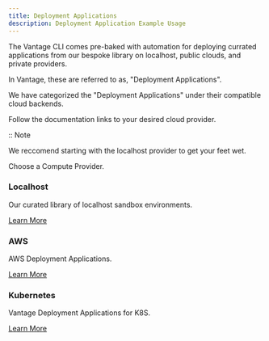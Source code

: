 ```yaml
---
title: Deployment Applications
description: Deployment Application Example Usage
---
```


The Vantage CLI comes pre-baked with automation for deploying currated applications
from our bespoke library on localhost, public clouds, and private providers.

In Vantage, these are referred to as, "Deployment Applications".

We have categorized the "Deployment Applications" under their compatible cloud backends.

Follow the documentation links to your desired cloud provider.

:: Note

We reccomend starting with the localhost provider to get your feet wet.

<div className="card__body text--center">Choose a Compute Provider.</div> 
<div className="row">
  <div className="col col--6 margin-bottom--lg">
    <div className="card">
      <div className="card__header text--center">
        <h3>Localhost</h3>
      </div>
      <div className="card__body text--center">
        <p>Our curated library of localhost sandbox environments.</p>
        <a href="./deployment-applications/localhost/" className="button button--primary">Learn More</a>
      </div>
    </div>
  </div>
  <div className="col col--6 margin-bottom--lg">
    <div className="card">
      <div className="card__header text--center">
        <h3>AWS</h3>
      </div>
      <div className="card__body text--center">
        <p> AWS Deployment Applications.</p>
        <a href="./deployment-applictaions/aws/" className="button button--primary">Learn More</a>
      </div>
    </div>
  </div>
  <div className="col col--6 margin-bottom--lg">
    <div className="card">
      <div className="card__header text--center">
        <h3>Kubernetes</h3>
      </div>
      <div className="card__body text--center">
        <p>Vantage Deployment Applications for K8S.</p>
        <a href="./deployment-applications/k8s/" className="button button--primary">Learn More</a>
      </div>
    </div>
  </div>
</div>
